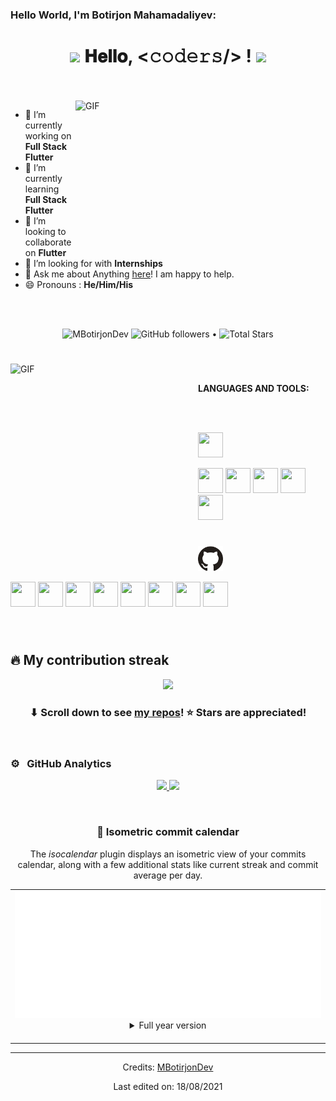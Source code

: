 ### Hello World, I'm Botirjon Mahamadaliyev:

<h1 align="center">
  <a target="_blank">
    <img src="https://github.com/JayantGoel001/JayantGoel001/blob/master/GIF/Earth.gif" width="24px" style="max-width:100%;">
  </a>
  𝐇𝐞𝐥𝐥𝐨, &lt;𝚌𝚘𝚍𝚎𝚛𝚜/&gt; !
  <a target="_blank">
    <img src="https://github.com/JayantGoel001/JayantGoel001/blob/master/GIF/Hi.gif" width="40px" />
  </a>
</h1>

<br/>
<br/>
<a target="_blank">
  <img align="right" height="250" width="400" alt="GIF" src="https://github.com/JayantGoel001/JayantGoel001/blob/master/GIF/code.gif">
</a>

- 🔭 I’m currently working on **Full Stack Flutter**
- 🌱 I’m currently learning **Full Stack Flutter**
- 👯 I’m looking to collaborate on **Flutter**
- 🤔 I’m looking for with **Internships**
- 💬 Ask me about Anything [here](https://github.com/MBotirjonDev)! I am happy to help.
- 😄 Pronouns : **He/Him/His**


<br/>
<br/>


<p align="center">  
  <img src="https://komarev.com/ghpvc/?username=MBotirjonDev" alt="MBotirjonDev" />
  <img alt="GitHub followers" src="https://img.shields.io/github/followers/MBotirjonDev?label=Followers&style=social"> •   
  <img src="https://img.shields.io/github/stars/MBotirjonDev?label=Stars" alt="Total Stars">
</p>




#

<a target="_blank"><img align="left" height="300" width="300" alt="GIF" src="https://github.com/JayantGoel001/JayantGoel001/blob/master/GIF/github.gif"></a>
<br/>


**LANGUAGES AND TOOLS:**  


<br/>
<br/>

<code><img height="40" width="40" src="https://upload.wikimedia.org/wikipedia/commons/thumb/1/18/C_Programming_Language.svg/1200px-C_Programming_Language.svg.png"></code>

<code><img height="40" width="40" src="https://upload.wikimedia.org/wikipedia/commons/thumb/c/c3/Python-logo-notext.svg/1200px-Python-logo-notext.svg.png"></code>
<code><img height="40" width="40" src="https://www.edgica.com/wp-content/files/django-logo-big.jpg"></code>
<code><img height="40" width="40" src="https://image.pngaaa.com/400/23400-middle.png"></code>
<code><img height="40" width="40" src="https://ih1.redbubble.net/image.1057190231.1918/pp,840x830-pad,1000x1000,f8f8f8.u1.jpg"></code>
<code><img height="40" width="40" src="https://upload.wikimedia.org/wikipedia/commons/thumb/d/d9/Node.js_logo.svg/1280px-Node.js_logo.svg.png"></code>


#

<code><img height="40" width="40" src="https://raw.githubusercontent.com/github/explore/80688e429a7d4ef2fca1e82350fe8e3517d3494d/topics/github-api/github-api.png"></code>

<code><img height="40" width="40" src="https://upload.wikimedia.org/wikipedia/commons/a/ab/Linux_Logo_in_Linux_Libertine_Font.svg"></code>
<code><img height="40" width="40" src="https://cdn-icons-png.flaticon.com/512/2/2235.png"></code>
<code><img height="40" width="40" src="https://upload.wikimedia.org/wikipedia/commons/thumb/5/5f/Windows_logo_-_2012.svg/1200px-Windows_logo_-_2012.svg.png"></code>
<code><img height="40" width="40" src="https://e7.pngegg.com/pngimages/778/255/png-clipart-sqlite-database-android-mysql-android-text-logo-thumbnail.png"></code>
<code><img height="40" width="40" src="https://recursospython.com/wp-content/uploads/2019/02/python-qt.png"></code>
<code><img height="40" width="40" src="https://play-lh.googleusercontent.com/hB9t3Z-mi284_49HA3nAuhO-W5Cyhje7r2P9McdgORoVCd-0SV54c12NMQWLHnqALw"></code>
<code><img height="40" width="40" src="https://1000logos.net/wp-content/uploads/2020/08/MongoDB-Emblem.jpg"></code>
<code><img height="40" width="40" src="https://firebase.google.com/images/brand-guidelines/logo-logomark.png?hl=zh-cn"></code>




<br/>

#
## 🔥 My contribution streak

<p align="center">
  <a href="https://github.com/MBotirjonDev/github-readme-streak-stats">
    <img src="https://github-readme-streak-stats.herokuapp.com/?user=MBotirjonDev#version3"/>
  </a>
</p>

<h3 align="center">⬇ Scroll down to see <a href="https://github.com/MBotirjonDev?tab=repositories">my repos</a>! ⭐ Stars are appreciated!</h3>




<br/>

### ⚙️ &nbsp; GitHub Analytics

<p align="center">
<a href="https://github.com/MBotirjonDev">
  <img height="180em" src="https://github-readme-stats-eight-theta.vercel.app/api?username=MBotirjonDev&show_icons=true&theme=vue-light&include_all_commits=true&count_private=true" />
  <img height="180em" src="https://github-readme-stats-eight-theta.vercel.app/api/top-langs/?username=MBotirjonDev&layout=compact&exclude_lang=java+r&theme=vue-light" />
</a>
</p>



<div align="center">


<br/>




### 📅 Isometric commit calendar

The *isocalendar* plugin displays an isometric view of your commits calendar, along with a few additional stats like current streak and commit average per day.

<table>
  <td align="center">
    <img src="https://github.com/lowlighter/lowlighter/blob/master/metrics.plugin.isocalendar.svg">
    <details><summary>Full year version</summary>
      <img src="https://github.com/lowlighter/lowlighter/blob/master/metrics.plugin.isocalendar.fullyear.svg">
    </details>
    <img width="900" height="1" alt="">
    
  </td>
</table>


------
Credits: [MBotirjonDev](https://github.com/MBotirjonDev)

Last edited on: 18/08/2021
